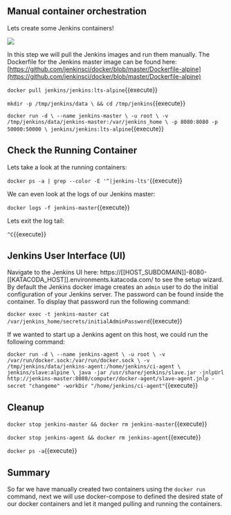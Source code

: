 ## Manual container orchestration

Lets create some Jenkins containers!

![](http://www.scmgalaxy.com/tutorials/wp-content/uploads/2018/05/jenkins-architecture-master-slave.jpg)

In this step we will pull the Jenkins images and run them manually. The Dockerfile for the Jenkins master image can be found here: [https://github.com/jenkinsci/docker/blob/master/Dockerfile-alpine](https://github.com/jenkinsci/docker/blob/master/Dockerfile-alpine)

`docker pull jenkins/jenkins:lts-alpine`{{execute}}

`mkdir -p /tmp/jenkins/data \
    && cd /tmp/jenkins`{{execute}}

`docker run -d \
    --name jenkins-master \
    -u root \
    -v /tmp/jenkins/data/jenkins-master:/var/jenkins_home \
    -p 8080:8080 -p 50000:50000 \
    jenkins/jenkins:lts-alpine`{{execute}}

## Check the Running Container

Lets take a look at the running containers:

`docker ps -a | grep --color -E '^|jenkins-lts'`{{execute}}

We can even look at the logs of our Jenkins master:

`docker logs -f jenkins-master`{{execute}}

Lets exit the log tail:

`^C`{{execute}}

## Jenkins User Interface (UI)

Navigate to the Jenkins UI here: https://[[HOST_SUBDOMAIN]]-8080-[[KATACODA_HOST]].environments.katacoda.com/ to see the setup wizard. By default the Jenkins docker image creates an `admin` user to do the initial configuration of your Jenkins server. The password can be found inside the container. To display that password run the following command:

`docker exec -t jenkins-master cat /var/jenkins_home/secrets/initialAdminPassword`{{execute}}

If we wanted to start up a Jenkins agent on this host, we could run the following command:

`docker run -d \
    --name jenkins-agent \
    -u root \
    -v /var/run/docker.sock:/var/run/docker.sock \
    -v /tmp/jenkins/data/jenkins-agent:/home/jenkins/ci-agent \
    jenkins/slave:alpine \
    java -jar /usr/share/jenkins/slave.jar -jnlpUrl http://jenkins-master:8080/computer/docker-agent/slave-agent.jnlp -secret "changeme" -workDir "/home/jenkins/ci-agent"`{{execute}}

## Cleanup
`docker stop jenkins-master && docker rm jenkins-master`{{execute}}

`docker stop jenkins-agent && docker rm jenkins-agent`{{execute}}

`docker ps -a`{{execute}}

## Summary

So far we have manually created two containers using the `docker run` command, next we will use docker-compose to defined the desired state of our docker containers and let it manged pulling and running the containers.